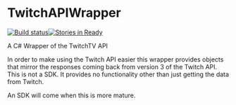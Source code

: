 # TwitchAPIWrapper

[![Build status](https://ci.appveyor.com/api/projects/status/elw5l0s2mqo3tti7?svg=true)](https://ci.appveyor.com/project/andy-c-jones/twitchapiwrapper)[![Stories in Ready](https://badge.waffle.io/andy-c-jones/TwitchAPIWrapper.svg?label=ready&title=Ready)](http://waffle.io/andy-c-jones/TwitchAPIWrapper) 

A C# Wrapper of the TwitchTV API

In order to make using the Twitch API easier this wrapper provides objects that mirror the responses coming back from version 3 of the Twitch API.
This is not a SDK. It provides no functionality other than just getting the data from Twitch.

An SDK will come when this is more mature.

